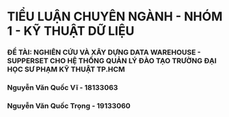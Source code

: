 # TIỂU LUẬN CHUYÊN NGÀNH - NHÓM 1 - KỸ THUẬT DỮ LIỆU 
### ĐỀ TÀI: NGHIÊN CỨU VÀ XÂY DỰNG DATA WAREHOUSE - SUPPERSET CHO HỆ THỐNG QUẢN LÝ ĐÀO TẠO TRƯỜNG ĐẠI HỌC SƯ PHẠM KỸ THUẬT TP.HCM
### Nguyễn Văn Quốc Vĩ - 18133063
### Nguyễn Văn Quốc Trọng - 19133060


